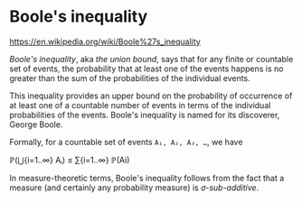 # Boole's inequality

https://en.wikipedia.org/wiki/Boole%27s_inequality

*Boole's inequality*, aka *the union bound*, says that for any finite or countable set of events, the probability that at least one of the events happens is no greater than the sum of the probabilities of the individual events.

This inequality provides an upper bound on the probability of occurrence of at least one of a countable number of events in terms of the individual probabilities of the events. Boole's inequality is named for its discoverer, George Boole.

Formally, for a countable set of events `A₁, A₂, A₃, …`, we have

ℙ(⋃{i=1..∞} Aᵢ) ≤ ∑{i=1..∞} ℙ(Ai)

In measure-theoretic terms, Boole's inequality follows from the fact that a measure (and certainly any probability measure) is *σ-sub-additive*.
